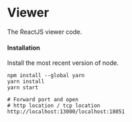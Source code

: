 # Viewer

The ReactJS viewer code.

#### Installation

Install the most recent version of node.

```
npm install --global yarn
yarn install
yarn start

# Forward port and open
# http location / tcp location
http://localhost:13000/localhost:18051
```
